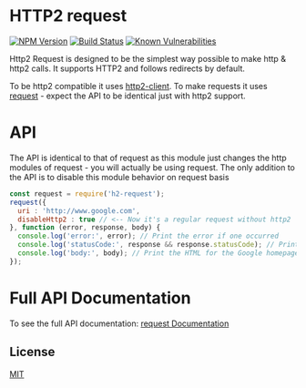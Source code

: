 # HTTP2 request

[![NPM Version][npm-image]][npm-url]
[![Build Status][travis-image]][travis-url]
[![Known Vulnerabilities][snyk-image]][snyk-url]

Http2 Request is designed to be the simplest way possible to make http & http2 calls. It supports HTTP2 and follows redirects by default.

To be http2 compatible it uses [http2-client](https://www.npmjs.com/package/http2-client).
To make requests it uses [request](https://www.npmjs.com/package/request) - expect the API to be identical just with http2 support.

# API
The API is identical to that of request as this module just changes the http modules of request - you will actually be using request.
The only addition to the API is to disable this module behavior on request basis

```js
const request = require('h2-request');
request({
  uri : 'http://www.google.com',
  disableHttp2 : true // <-- Now it's a regular request without http2
}, function (error, response, body) {
  console.log('error:', error); // Print the error if one occurred
  console.log('statusCode:', response && response.statusCode); // Print the response status code if a response was received
  console.log('body:', body); // Print the HTML for the Google homepage.
});
```

# Full API Documentation
To see the full API documentation:
[request Documentation](https://www.npmjs.com/package/request)

## License

  [MIT](LICENSE)

[npm-image]: https://img.shields.io/npm/v/h2-request.svg
[npm-url]: https://npmjs.org/package/h2-request
[travis-image]: https://img.shields.io/travis/hisco/http2-request/master.svg?style=flat-square
[travis-url]: https://travis-ci.org/hisco/http2-request
[snyk-image]: https://snyk.io/test/github/hisco/http2-request/badge.svg?targetFile=package.json
[snyk-url]: https://snyk.io/test/github/hisco/http2-request/badge.svg?targetFile=package.json